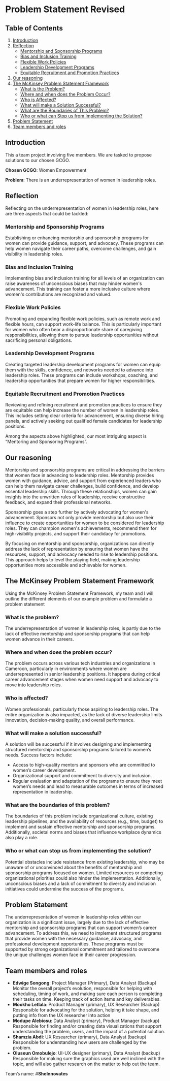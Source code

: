 # Problem Statement Revised

## Table of Contents  
1. [Introduction](#introduction)
2. [Reflection](#Reflection)
   * [Mentorship and Sponsorship Programs](#mentorship-and-Sponsorship-Programs)
   * [Bias and Inclusion Training](#Bias-and-Inclusion-Training)
   * [Flexible Work Policies](#Flexible-Work-Policies)
   * [Leadership Development Programs](#Leadership-Development-Programs)
   * [Equitable Recruitment and Promotion Practices](#Equitable-Recruitment-and-Promotion-Practices)
3. [Our reasoning](#Our-reasoning)
4. [The McKinsey Problem Statement Framework](#The-McKinsey-Problem-Statement-Framework)
   * [What is the Problem? ](#What-is-the-problem)
   * [Where and when does the Problem Occur? ](#Where-and-when-does-the-problem-occur)
   * [Who is Affected?](#who-is-affected?)
   * [What will make a Solution Successful?](#What-will-make-a-solution-successful)
   * [What are the Boundaries of This Problem?](#What-are-the-boundaries-of-this-problem)
   * [Who or what can Stop us from Implementing the Solution?](#Who-or-what-can-stop-us-from-implementing-the-solution)
5. [Problem Statement](#Problem-Statement)
6. [Team members and roles](#Team-members-and-roles)

## Introduction
This a team project involving five members. We are tasked to propose solutions to our chosen GCGO.

**Chosen GCGO**: Women Empowerment

**Problem**: There is an underrepresentation of women in leadership roles.

## Reflection
Reflecting on the underrepresentation of women in leadership roles, here are three aspects that could be tackled:
### Mentorship and Sponsorship Programs
Establishing or enhancing mentorship and sponsorship programs for women can provide guidance, support, and advocacy. These programs can help women navigate their career paths, overcome challenges, and gain visibility in leadership roles.

### Bias and Inclusion Training
Implementing bias and inclusion training for all levels of an organization can raise awareness of unconscious biases that may hinder women's advancement. This training can foster a more inclusive culture where women's contributions are recognized and valued.

### Flexible Work Policies
Promoting and expanding flexible work policies, such as remote work and flexible hours, can support work-life balance. This is particularly important for women who often bear a disproportionate share of caregiving responsibilities, allowing them to pursue leadership opportunities without sacrificing personal obligations.

### Leadership Development Programs
Creating targeted leadership development programs for women can equip them with the skills, confidence, and networks needed to advance into leadership roles. These programs can include workshops, coaching, and leadership opportunities that prepare women for higher responsibilities.

### Equitable Recruitment and Promotion Practices
Reviewing and refining recruitment and promotion practices to ensure they are equitable can help increase the number of women in leadership roles. This includes setting clear criteria for advancement, ensuring diverse hiring panels, and actively seeking out qualified female candidates for leadership positions.

Among the aspects above highlighted, our most intriguing aspect is “Mentoring and Sponsoring Programs”.

## Our reasoning
Mentorship and sponsorship programs are critical in addressing the barriers that women face in advancing to leadership roles. Mentorship provides women with guidance, advice, and support from experienced leaders who can help them navigate career challenges, build confidence, and develop essential leadership skills. Through these relationships, women can gain insights into the unwritten rules of leadership, receive constructive feedback, and expand their professional networks.

Sponsorship goes a step further by actively advocating for women's advancement. Sponsors not only provide mentorship but also use their influence to create opportunities for women to be considered for leadership roles. They can champion women's achievements, recommend them for high-visibility projects, and support their candidacy for promotions.

By focusing on mentorship and sponsorship, organizations can directly address the lack of representation by ensuring that women have the resources, support, and advocacy needed to rise to leadership positions. This approach helps to level the playing field, making leadership opportunities more accessible and achievable for women.

## The McKinsey Problem Statement Framework
Using the McKinsey Problem Statement Framework, my team and I will outline the different elements of our example problem and formulate a problem statement

### What is the problem?
The underrepresentation of women in leadership roles, is partly due to the lack of effective mentorship and sponsorship programs that can help women advance in their careers.

### Where and when does the problem occur? 
The problem occurs across various tech industries and organizations in Cameroon, particularly in environments where women are underrepresented in senior leadership positions. It happens during critical career advancement stages when women need support and advocacy to move into leadership roles.

###  Who is affected?
Women professionals, particularly those aspiring to leadership roles. The entire organization is also impacted, as the lack of diverse leadership limits innovation, decision-making quality, and overall performance.

### What will make a solution successful?
A solution will be successful if it involves designing and implementing structured mentorship and sponsorship programs tailored to women’s needs. Success factors include:
*	Access to high-quality mentors and sponsors who are committed to women’s career development.
*	Organizational support and commitment to diversity and inclusion.
*	Regular evaluation and adaptation of the programs to ensure they meet women’s needs and lead to measurable outcomes in terms of increased representation in leadership.

### What are the boundaries of this problem?
The boundaries of this problem include organizational culture, existing leadership pipelines, and the availability of resources (e.g., time, budget) to implement and sustain effective mentorship and sponsorship programs. Additionally, societal norms and biases that influence workplace dynamics also play a role.

### Who or what can stop us from implementing the solution?
Potential obstacles include resistance from existing leadership, who may be unaware of or unconvinced about the benefits of mentorship and sponsorship programs focused on women. Limited resources or competing organizational priorities could also hinder the implementation. Additionally, unconscious biases and a lack of commitment to diversity and inclusion initiatives could undermine the success of the programs.

## Problem Statement
The underrepresentation of women in leadership roles within our organization is a significant issue, largely due to the lack of effective mentorship and sponsorship programs that can support women’s career advancement. To address this, we need to implement structured programs that provide women with the necessary guidance, advocacy, and professional development opportunities. These programs must be supported by strong organizational commitment and tailored to overcome the unique challenges women face in their career progression.

## Team members and roles
*	**Edwige Songong**: Project Manager (Primary), Data Analyst (Backup)
Monitor the overall project’s evolution, responsible for helping with scheduling, timing of work, and making sure each person is completing their tasks on time. Keeping track of action items and key deliverables.
*	**Mookho Letlala**: Product Manager (primary), UX Researcher (Backup)
Responsible for advocating for the solution, helping it take shape, and putting info from the UX researcher into action
*	**Modupe Alebiosu**: Data Analyst (primary), Product Manager (backup)
Responsible for finding and/or creating data visualizations that support understanding the problem, users, and the impact of a potential solution.
*	**Shamzia Abdi**: UX Researcher (primary), Data Analyst (backup)
Responsible for understanding how users are challenged by the problem.
* **Oluseun Omobulejo**: UI-UX designer (primary), Data Analyst (backup)
Responsible for making sure the graphics used are well inclined with the topic, and will also gather research on the matter to help out the team.

Team’s name: #**SheInnovates**






